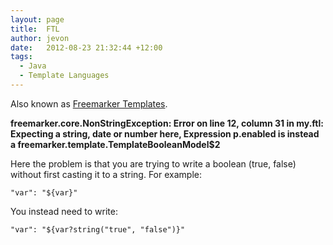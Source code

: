 ```yaml
---
layout: page
title:  FTL
author: jevon
date:   2012-08-23 21:32:44 +12:00
tags:
  - Java
  - Template Languages
---
```


Also known as [Freemarker Templates](Freemarker_Templates.md).

**freemarker.core.NonStringException: Error on line 12, column 31 in my.ftl: Expecting a string, date or number here, Expression p.enabled is instead a freemarker.template.TemplateBooleanModel$2**

Here the problem is that you are trying to write a boolean (true, false) without first casting it to a string. For example:

`"var": "${var}"`

You instead need to write:

`"var": "${var?string("true", "false")}"`
